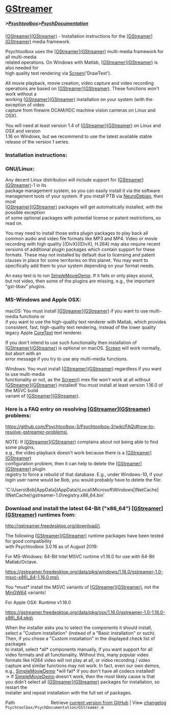 # [GStreamer](GStreamer)
##### >[Psychtoolbox](Psychtoolbox)>[PsychDocumentation](PsychDocumentation)

[[GStreamer](GStreamer)][(GStreamer)]((GStreamer)) - Installation instructions for the [[GStreamer](GStreamer)][(GStreamer)]((GStreamer)) media framework.  
  
Psychtoolbox uses the [[GStreamer](GStreamer)][(GStreamer)]((GStreamer)) multi-media framework for all multi-media  
related operations. On Windows with Matlab, [[GStreamer](GStreamer)][(GStreamer)]((GStreamer)) is also needed for  
high quality text rendering via [Screen](Screen)('DrawText').  
  
All movie playback, movie creation, video capture and video recording  
operations are based on [[GStreamer](GStreamer)][(GStreamer)]((GStreamer)). These functions won't work without a  
working [[GStreamer](GStreamer)][(GStreamer)]((GStreamer)) installation on your system (with the exception of video  
capture from firewire DCAM/IIDC machine vision cameras on Linux and OSX).  
  
You will need at least version 1.4 of [[GStreamer](GStreamer)][(GStreamer)]((GStreamer)) on Linux and OSX and version  
1.16 on Windows, but we recommend to use the latest available stable  
release of the version 1 series.  
  
### Installation instructions:  
  
  
### GNU/Linux:  
  
Any decent Linux distribution will include support for [[GStreamer](GStreamer)][(GStreamer)]((GStreamer))-1 in its  
package management system, so you can easily install it via the software  
management tools of your system. If you install PTB via [NeuroDebian](NeuroDebian), then most  
[[GStreamer](GStreamer)][(GStreamer)]((GStreamer)) packages will get automatically installed, with the possible exception  
of some optional packages with potential license or patent restrictions, so read on.  
  
You may need to install those extra plugin packages to play back all  
common audio and video file formats like MP3 and MP4. Video or movie  
recording with high quality [(DivX]((DivX), H.264) may also require recent  
versions of additional plugin packages which contain support for these  
formats. These may not installed by default due to licensing and patent  
clauses in place for some territories on this planet. You may want to  
specifically add them to your system depending on your format needs.  
  
An easy test is to run [SimpleMovieDemo](SimpleMovieDemo). If it fails or only plays sound,  
but not video, then some of the plugins are missing, e.g., the important  
"gst-libav" plugins.  
  
  
### MS-Windows and Apple OSX:  
  
macOS: You must install [[GStreamer](GStreamer)][(GStreamer)]((GStreamer)) if you want to use multi-media functions or  
if you want to use the high-quality text renderer with Matlab, which provides  
consistent, fast, high-quality text rendering, instead of the lower quality  
legacy Apple [CoreText](CoreText) text renderer.  
  
If you don't intend to use such functionality then installation of  
[[GStreamer](GStreamer)][(GStreamer)]((GStreamer)) is optional on macOS. [Screen](Screen) will work normally, but abort with an  
error message if you try to use any multi-media functions.  
  
Windows: You must install [[GStreamer](GStreamer)][(GStreamer)]((GStreamer)) regardless if you want to use multi-media  
functionality or not, as the [Screen](Screen)() mex file won't work at all without  
[[GStreamer](GStreamer)][(GStreamer)]((GStreamer)) installed! You must install at least version 1.16.0 of the MSVC build  
variant of [[GStreamer](GStreamer)][(GStreamer)]((GStreamer)).  
  
### Here is a FAQ entry on resolving [[GStreamer](GStreamer)][(GStreamer)]((GStreamer)) problems:  
  
<https://github.com/Psychtoolbox-3/Psychtoolbox-3/wiki/FAQ\#how-to-resolve-gstreamer-problems\>  
  
NOTE: If [[GStreamer](GStreamer)][(GStreamer)]((GStreamer)) complains about not being able to find some plugins,  
e.g., the video playback doesn't work because there is a [[GStreamer](GStreamer)][(GStreamer)]((GStreamer))  
configuration problem, then it can help to delete the [[GStreamer](GStreamer)][(GStreamer)]((GStreamer)) plugin  
registry to force a rebuild of that database. E.g., under Windows-10, if your  
login user name would be Bob, you would probably have to delete the file:  
  
'C:\Users\Bob\[AppData](AppData)\Local\Microsoft\Windows\[INetCache](INetCache)\gstreamer-1.0\registry.x86\_64.bin'  
  
  
### Download and install the latest 64-Bit ("x86\_64") [[GStreamer](GStreamer)][(GStreamer)]((GStreamer)) runtimes from:  
  
<http://gstreamer.freedesktop.org/download/\>  
  
The following [[GStreamer](GStreamer)][(GStreamer)]((GStreamer)) runtime packages have been tested for good compatibility  
with Psychtoolbox 3.0.16 as of August 2019:  
  
For MS-Windows: 64-Bit Intel MSVC runtime v1.16.0 for use with 64-Bit Matlab/Octave.  
  
<https://gstreamer.freedesktop.org/data/pkg/windows/1.16.0/gstreamer-1.0-msvc-x86\_64-1.16.0.msi\>  
  
You \*must\* install the MSVC variants of [[GStreamer](GStreamer)][(GStreamer)]((GStreamer)), not the [MinGW64](MinGW64) variants!  
  
  
For Apple OSX: Runtime v1.16.0  
  
<https://gstreamer.freedesktop.org/data/pkg/osx/1.16.0/gstreamer-1.0-1.16.0-x86\_64.pkg\>  
  
  
When the installer asks you to select the components it should install,  
select a "Custom installation" (instead of a "Basic installation" or such).  
Then, if you chose a "Custom installation" in the displayed check list of packages  
to install, select \*all\* components manually, if you want support for all  
video formats and all functionality. Without this, many popular video  
formats like H264 video will not play at all, or video recording / video  
capture and similar functions may not work. In fact, even our own demos,  
e.g., [SimpleMovieDemo](SimpleMovieDemo) \*will fail\* if you don't have all codecs installed!  
-\> If [SimpleMovieDemo](SimpleMovieDemo) doesn't work, then the most likely cause is that  
you didn't select all [[GStreamer](GStreamer)][(GStreamer)]((GStreamer)) packages for installation, so restart the  
installer and repeat installation with the full set of packages.  
  




<div class="code_header" style="text-align:right;">
  <span style="float:left;">Path&nbsp;&nbsp;</span> <span class="counter">Retrieve <a href=
  "https://raw.github.com/Psychtoolbox-3/Psychtoolbox-3/beta/Psychtoolbox/PsychDocumentation/GStreamer.m">current version from GitHub</a> | View <a href=
  "https://github.com/Psychtoolbox-3/Psychtoolbox-3/commits/beta/Psychtoolbox/PsychDocumentation/GStreamer.m">changelog</a></span>
</div>
<div class="code">
  <code>Psychtoolbox/PsychDocumentation/GStreamer.m</code>
</div>

